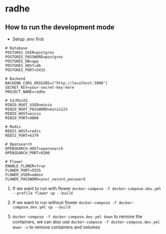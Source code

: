 # radhe

## How to run the development mode
- Setup .env first
```
# Database
POSTGRES_USER=postgres
POSTGRES_PASSWORD=postgres
POSTGRES_DB=app
POSTGRES_HOST=db
POSTGRES_PORT=5432

# Backend
BACKEND_CORS_ORIGINS=["http://localhost:3000"]
SECRET_KEY=your-secret-key-here
PROJECT_NAME=radhe

# S3/MinIO
MINIO_ROOT_USER=minio
MINIO_ROOT_PASSWORD=minio123
MINIO_HOST=minio
MINIO_PORT=9000

# Redis
REDIS_HOST=redis
REDIS_PORT=6379

# Opensearch
OPENSEARCH_HOST=opensearch
OPENSEARCH_PORT=9200

# Flower
ENABLE_FLOWER=true
FLOWER_PORT=5555
FLOWER_USER=admin
FLOWER_PASSWORD=your_secure_password
```

1. If we want to run with flower `docker-compose -f docker-compose.dev.yml --profile flower up --build`

2. If we want to run without flower `docker-compose -f docker-compose.dev.yml up --build`

3. `docker-compose -f docker-compose.dev.yml down` to remove the containers, we can also use `docker-compose -f docker-compose.dev.yml down -v` to remove containers and volumes
